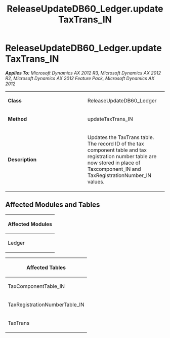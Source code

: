 ﻿---
title: ReleaseUpdateDB60_Ledger.updateTaxTrans_IN
TOCTitle: ReleaseUpdateDB60_Ledger.updateTaxTrans_IN
ms:assetid: 27e6d4af-745c-1390-8ea8-18bb35c6efb3
ms:mtpsurl: https://msdn.microsoft.com/en-us/library/JJ735866(v=AX.60)
ms:contentKeyID: 49707284
ms.date: 05/18/2015
mtps_version: v=AX.60
---

# ReleaseUpdateDB60\_Ledger.updateTaxTrans\_IN 


_**Applies To:** Microsoft Dynamics AX 2012 R3, Microsoft Dynamics AX 2012 R2, Microsoft Dynamics AX 2012 Feature Pack, Microsoft Dynamics AX 2012_

<table>
<colgroup>
<col style="width: 50%" />
<col style="width: 50%" />
</colgroup>
<tbody>
<tr class="odd">
<td><p><strong>Class</strong></p></td>
<td><p>ReleaseUpdateDB60_Ledger</p></td>
</tr>
<tr class="even">
<td><p><strong>Method</strong></p></td>
<td><p>updateTaxTrans_IN</p></td>
</tr>
<tr class="odd">
<td><p><strong>Description</strong></p></td>
<td><p>Updates the TaxTrans table. The record ID of the tax component table and tax registration number table are now stored in place of Taxcomponent_IN and TaxRegistrationNumber_IN values.</p></td>
</tr>
</tbody>
</table>


## Affected Modules and Tables

<table>
<colgroup>
<col style="width: 100%" />
</colgroup>
<thead>
<tr class="header">
<th><p>Affected Modules</p></th>
</tr>
</thead>
<tbody>
<tr class="odd">
<td><p>Ledger</p></td>
</tr>
</tbody>
</table>


<table>
<colgroup>
<col style="width: 100%" />
</colgroup>
<thead>
<tr class="header">
<th><p>Affected Tables</p></th>
</tr>
</thead>
<tbody>
<tr class="odd">
<td><p>TaxComponentTable_IN</p></td>
</tr>
<tr class="even">
<td><p>TaxRegistrationNumberTable_IN</p></td>
</tr>
<tr class="odd">
<td><p>TaxTrans</p></td>
</tr>
</tbody>
</table>

  


